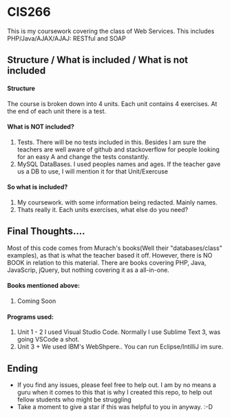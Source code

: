 # CIS266
This is my coursework covering the class of Web Services. This includes PHP/Java/AJAX/AJAJ: RESTful and SOAP

## Structure / What is included / What is not included

#### Structure
The course is broken down into 4 units. Each unit contains 4 exercises. At the end of each unit there is a test. 

#### What is NOT included?
1. Tests. There will be no tests included in this. Besides I am sure the teachers are well aware of github and stackoverflow for people looking for an easy A and change the tests constantly.
2. MySQL DataBases. I used peoples names and ages. If the teacher gave us a DB to use, I will mention it for that Unit/Exercuse

#### So what is included?
1. My coursework. with some information being redacted. Mainly names.
2. Thats really it. Each units exercises, what else do you need? 

## Final Thoughts.... 
Most of this code comes from Murach's books(Well their "databases/class" examples), as that is what the teacher based it off. However, there is NO BOOK in relation to this material. There are books covering PHP, Java, JavaScrip, jQuery, but nothing covering it as a all-in-one. 

#### Books mentioned above: 
1. Coming Soon

#### Programs used:
1. Unit 1 - 2 I used Visual Studio Code. Normally I use Sublime Text 3, was going VSCode a shot.
2. Unit 3 + We used IBM's WebShpere.. You can run Eclipse/IntilliJ im sure.

## Ending
- If you find any issues, please feel free to help out. I am by no means a guru when it comes to this that is why I created this repo, to help out fellow students who might be struggling 
- Take a moment to give a star if this was helpful to you in anyway. :-D
